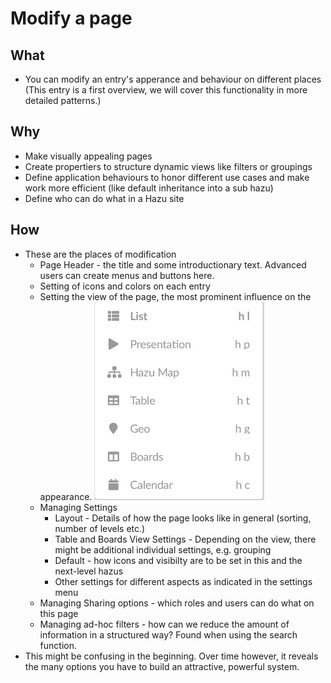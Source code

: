 # Modify a page

## What

* You can modify an entry's apperance and behaviour on different places (This entry is a first overview, we will cover this functionality in more detailed patterns.)

## Why

* Make visually appealing pages
* Create propertiers to structure dynamic views like filters or groupings 
* Define application behaviours to honor different use cases and make work more efficient (like default inheritance into a sub hazu)
* Define who can do what in a Hazu site

## How

* These are the places of modification
    * Page Header - the title and some introductionary text. Advanced users can create menus and buttons here.
    * Setting of icons and colors on each entry
    * Setting the view of the page, the most prominent influence on the appearance. 
      ![Open image in gallery](./menu.png)
    * Managing Settings
        * Layout - Details of how the page looks like in general (sorting, number of levels etc.)
        * Table and Boards View Settings - Depending on the view, there might be additional individual settings, e.g. grouping
        * Default - how icons and visibilty are to be set in this and the next-level hazus
        * Other settings for different aspects as indicated in the settings menu
    * Managing Sharing options - which roles and users can do what on this page
    * Managing ad-hoc filters - how can we reduce the amount of information in a structured way? Found when using the search function.
* This might be confusing in the beginning. Over time however, it reveals the many options you have to build an attractive, powerful system.
